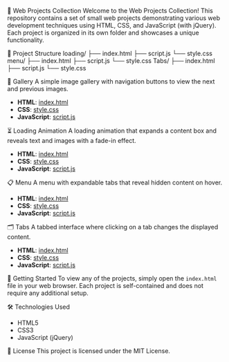 📸 Web Projects Collection
Welcome to the Web Projects Collection! This repository contains a set of small web projects demonstrating various web development techniques using HTML, CSS, and JavaScript (with jQuery). Each project is organized in its own folder and showcases a unique functionality.

📂 Project Structure
loading/
├── index.html
├── script.js
└── style.css
menu/
├── index.html
├── script.js
└── style.css
Tabs/
├── index.html
├── script.js
└── style.css

📸 Gallery
A simple image gallery with navigation buttons to view the next and previous images.

- **HTML**: [index.html](Gallery/index.html)
- **CSS**: [style.css](Gallery/style.css)
- **JavaScript**: [script.js](Gallery/script.js)

⏳ Loading Animation
A loading animation that expands a content box and reveals text and images with a fade-in effect.

- **HTML**: [index.html](loading/index.html)
- **CSS**: [style.css](loading/style.css)
- **JavaScript**: [script.js](loading/script.js)

📋 Menu
A menu with expandable tabs that reveal hidden content on hover.

- **HTML**: [index.html](menu/index.html)
- **CSS**: [style.css](menu/style.css)
- **JavaScript**: [script.js](menu/script.js)

🗂️ Tabs
A tabbed interface where clicking on a tab changes the displayed content.

- **HTML**: [index.html](Tabs/index.html)
- **CSS**: [style.css](Tabs/style.css)
- **JavaScript**: [script.js](Tabs/script.js)

🚀 Getting Started
To view any of the projects, simply open the `index.html` file in your web browser. Each project is self-contained and does not require any additional setup.

🛠️ Technologies Used

- HTML5
- CSS3
- JavaScript (jQuery)

📄 License
This project is licensed under the MIT License.
